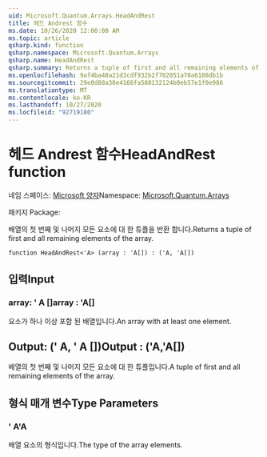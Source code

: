 ```yaml
---
uid: Microsoft.Quantum.Arrays.HeadAndRest
title: 헤드 Andrest 함수
ms.date: 10/26/2020 12:00:00 AM
ms.topic: article
qsharp.kind: function
qsharp.namespace: Microsoft.Quantum.Arrays
qsharp.name: HeadAndRest
qsharp.summary: Returns a tuple of first and all remaining elements of the array.
ms.openlocfilehash: 9af4ba48a21d3cdf932b2f702051a70a6108db1b
ms.sourcegitcommit: 29e0d88a30e4166fa580132124b0eb57e1f0e986
ms.translationtype: MT
ms.contentlocale: ko-KR
ms.lasthandoff: 10/27/2020
ms.locfileid: "92719180"
---
```

# <a name="headandrest-function"></a><span data-ttu-id="bd263-102">헤드 Andrest 함수</span><span class="sxs-lookup"><span data-stu-id="bd263-102">HeadAndRest function</span></span>

<span data-ttu-id="bd263-103">네임 스페이스: [Microsoft 양자](xref:Microsoft.Quantum.Arrays)</span><span class="sxs-lookup"><span data-stu-id="bd263-103">Namespace: [Microsoft.Quantum.Arrays](xref:Microsoft.Quantum.Arrays)</span></span>

<span data-ttu-id="bd263-104">패키지 [](https://nuget.org/packages/)</span><span class="sxs-lookup"><span data-stu-id="bd263-104">Package: [](https://nuget.org/packages/)</span></span>


<span data-ttu-id="bd263-105">배열의 첫 번째 및 나머지 모든 요소에 대 한 튜플을 반환 합니다.</span><span class="sxs-lookup"><span data-stu-id="bd263-105">Returns a tuple of first and all remaining elements of the array.</span></span>

```qsharp
function HeadAndRest<'A> (array : 'A[]) : ('A, 'A[])
```


## <a name="input"></a><span data-ttu-id="bd263-106">입력</span><span class="sxs-lookup"><span data-stu-id="bd263-106">Input</span></span>

### <a name="array--a"></a><span data-ttu-id="bd263-107">array: ' A []</span><span class="sxs-lookup"><span data-stu-id="bd263-107">array : 'A[]</span></span>

<span data-ttu-id="bd263-108">요소가 하나 이상 포함 된 배열입니다.</span><span class="sxs-lookup"><span data-stu-id="bd263-108">An array with at least one element.</span></span>



## <a name="output--aa"></a><span data-ttu-id="bd263-109">Output: (' A, ' A [])</span><span class="sxs-lookup"><span data-stu-id="bd263-109">Output : ('A,'A[])</span></span>

<span data-ttu-id="bd263-110">배열의 첫 번째 및 나머지 모든 요소에 대 한 튜플입니다.</span><span class="sxs-lookup"><span data-stu-id="bd263-110">A tuple of first and all remaining elements of the array.</span></span>

## <a name="type-parameters"></a><span data-ttu-id="bd263-111">형식 매개 변수</span><span class="sxs-lookup"><span data-stu-id="bd263-111">Type Parameters</span></span>

### <a name="a"></a><span data-ttu-id="bd263-112">' A</span><span class="sxs-lookup"><span data-stu-id="bd263-112">'A</span></span>

<span data-ttu-id="bd263-113">배열 요소의 형식입니다.</span><span class="sxs-lookup"><span data-stu-id="bd263-113">The type of the array elements.</span></span>